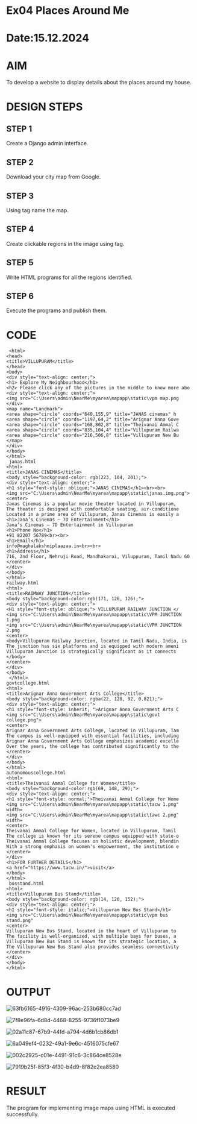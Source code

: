 # Ex04 Places Around Me
# Date:15.12.2024
# AIM
To develop a website to display details about the places around my house.

# DESIGN STEPS
## STEP 1
Create a Django admin interface.

## STEP 2
Download your city map from Google.

## STEP 3
Using <map> tag name the map.

## STEP 4
Create clickable regions in the image using <area> tag.

## STEP 5
Write HTML programs for all the regions identified.

## STEP 6
Execute the programs and publish them.

# CODE
```
 <html>
<head>
<title>VILLUPURAM</title>
</head>
<body>
<div style="text-align: center;">
<h1> Explore My Neighbourhood</h1>
<h2> Please click any of the pictures in the middle to know more abo
<div style="text-align: center;">
<img src="C:\Users\admin\NearMe\myarea\mapapp\static\vpm map.png
</div>
<map name="Landmark">
<area shape="circle" coords="640,155,9" title="JANAS cinemas" h
<area shape="circle" coords="1197,64,2" title="Arignar Anna Gove
<area shape="circle" coords="168,802,8" title="Theivanai Ammal C
<area shape="circle" coords="835,104,4" title="Villupuram Railwa
<area shape="circle" coords="216,506,8" title="Villupuram New Bu
</map>
</div>
</body>
</html>
 janas.html
<html>
<title>JANAS CINEMAS</title>
<body style="background-color: rgb(223, 104, 201);">
<div style="text-align: center;">
<h1 style="font-style: oblique;">JANAS CINEMAS</h1><br><br>
<img src="C:\Users\admin\NearMe\myarea\mapapp\static\janas.img.png">
<center>
Janas Cinemas is a popular movie theater located in Villupuram,
The theater is designed with comfortable seating, air-conditione
Located in a prime area of Villupuram, Janas Cinemas is easily a
<h1>Jana’s Cinemas – 7D Entertainment</h1>
Jana’s Cinemas – 7D Entertainment in Villupuram
<h1>Phone No</h1>
+91 82207 56789<br><br>
<h1>Email</h1>
info@maghalakshmiplaazaa.in<br><br>
<h1>Address</h1>
716, 2nd Floor, Nehruji Road, Mandhakarai, Viluppuram, Tamil Nadu 60
</center>
</div>
</body>
</html>
railway.html
<html>
<title>RAIMWAY JUNCTION</title>
<body style="background-color:rgb(171, 126, 126);">
<div style="text-align: center;">
<H1 style="font-style: oblique;"> VILLUPURAM RAILWAY JUNCTION </
<img src="C:\Users\admin\NearMe\myarea\mapapp\static\VPM JUNCTION 1.png
<img src="C:\Users\admin\NearMe\myarea\mapapp\static\VPM JUNCTION 2.png
<center>
<body>Villupuram Railway Junction, located in Tamil Nadu, India, is
The junction has six platforms and is equipped with modern ameni
Villupuram Junction is strategically significant as it connects
</body>
</center>
</div>
</body>
 </html>
govtcollege.html
<html>
<title>Arignar Anna Government Arts College</title>
<body style="background-color: rgba(22, 128, 92, 0.821);">
<div style="text-align: center;">
<h1 style="font-style: inherit; ">Arignar Anna Government Arts C
<img src="C:\Users\admin\NearMe\myarea\mapapp\static\govt college.png">
<center>
Arignar Anna Government Arts College, located in Villupuram, Tam
The campus is well-equipped with essential facilities, including
Arignar Anna Government Arts College emphasizes academic excelle
Over the years, the college has contributed significantly to the
</center>
</div>
</body>
</html>
autonomouscollege.html
<html>
<title>Theivanai Ammal College for Women</title>
<body style="background-color:rgb(69, 148, 29);">
<div style="text-align: center;">
<h1 style="font-style: normal;">Theivanai Ammal College for Wome
<img src="C:\Users\admin\NearMe\myarea\mapapp\static\tacw 1.png" width=
<img src="C:\Users\admin\NearMe\myarea\mapapp\static\tawc 2.png" width=
<center>
Theivanai Ammal College for Women, located in Villupuram, Tamil
The college is known for its serene campus equipped with state-o
Theivanai Ammal College focuses on holistic development, blendin
With a strong emphasis on women's empowerment, the institution e
</center>
</div>
<h1>FOR FURTHER DETAILS</h1>
<a href="https://www.tacw.in/">visit</a>
</body>
</html>
 busstand.html
<html>
<title>Villupuram Bus Stand</title>
<body style="background-color: rgb(14, 120, 152);">
<div style="text-align: center;">
<h1 style="font-style: italic;">Villupuram New Bus Stand</h1>
<img src="C:\Users\admin\NearMe\myarea\mapapp\static\vpm bus stand.png"
<center>
Villupuram New Bus Stand, located in the heart of Villupuram to
The facility is well-organized, with multiple bays for buses, a
Villupuram New Bus Stand is known for its strategic location, a
The Villupuram New Bus Stand also provides seamless connectivity
</center>
</div>
</body>
</html>
```
# OUTPUT

![63fb6165-4916-4309-96ac-253b680cc7ad](https://github.com/user-attachments/assets/417477da-487f-4608-af3a-a1798c6d2b0c)

![7f8e96fa-6d8d-4468-8255-9736f1073be9](https://github.com/user-attachments/assets/46a2b3cc-c36d-4643-8cbe-4086b6745f30)

![02a11c87-67b9-44fd-a794-4d6b1cb86db1](https://github.com/user-attachments/assets/81ccc995-092c-4ac7-990d-7386bed9c632)

![6a049ef4-0232-49a1-9e6c-4516075cfe67](https://github.com/user-attachments/assets/49ddc36c-ef48-4d4f-8990-70601e4764a4)

![002c2925-c01e-4491-91c6-3c864ce8528e](https://github.com/user-attachments/assets/c03c8422-aacd-44c7-9bda-a90ade8877ea)

![7919b25f-85f3-4f30-b4d9-8f82e2ea8580](https://github.com/user-attachments/assets/9293fa25-ff72-45c2-a534-6aef5cfbfe65)


# RESULT
The program for implementing image maps using HTML is executed successfully.
